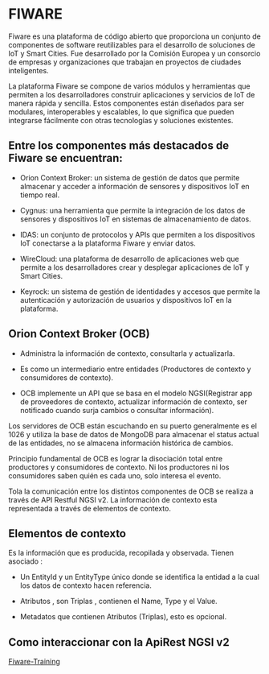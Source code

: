 # FIWARE

Fiware es una plataforma de código abierto que proporciona un conjunto de componentes de software reutilizables para el desarrollo de soluciones de IoT y Smart Cities. Fue desarrollado por la Comisión Europea y un consorcio de empresas y organizaciones que trabajan en proyectos de ciudades inteligentes.

La plataforma Fiware se compone de varios módulos y herramientas que permiten a los desarrolladores construir aplicaciones y servicios de IoT de manera rápida y sencilla. Estos componentes están diseñados para ser modulares, interoperables y escalables, lo que significa que pueden integrarse fácilmente con otras tecnologías y soluciones existentes.

## Entre los componentes más destacados de Fiware se encuentran:

* Orion Context Broker: un sistema de gestión de datos que permite almacenar y acceder a información de sensores y dispositivos IoT en tiempo real.

* Cygnus: una herramienta que permite la integración de los datos de sensores y dispositivos IoT en sistemas de almacenamiento de datos.

* IDAS: un conjunto de protocolos y APIs que permiten a los dispositivos IoT conectarse a la plataforma Fiware y enviar datos.

* WireCloud: una plataforma de desarrollo de aplicaciones web que permite a los desarrolladores crear y desplegar aplicaciones de IoT y Smart Cities.

* Keyrock: un sistema de gestión de identidades y accesos que permite la autenticación y autorización de usuarios y dispositivos IoT en la plataforma.

## Orion Context Broker (OCB) 

* Administra la información de contexto, consultarla y actualizarla.

* Es como un intermediario entre entidades (Productores de contexto y consumidores de contexto).

* OCB implemente un API que se basa en el modelo NGSI(Registrar app de proveedores de contexto, actualizar información de contexto, ser notificado cuando surja cambios o consultar información).

Los servidores de OCB están escuchando en su puerto generalmente es el 1026 y utiliza la base de datos de MongoDB para almacenar el status actual de las entidades, no se almacena información histórica de cambios.

Principio fundamental de OCB es lograr la disociación total entre productores y consumidores de contexto. Ni los productores ni los consumidores saben quién es cada uno, solo interesa el evento.

Tola la comunicación entre los distintos componentes de OCB se realiza a través de API Restful NGSI v2. La información de contexto esta representada a través de elementos de contexto.

## Elementos de contexto

Es la información que es producida, recopilada y observada. Tienen asociado :

* Un EntityId y un EntityType único donde se identifica la entidad a la cual los datos de contexto hacen referencia.

* Atributos , son Triplas , contienen el Name, Type y el Value.

* Metadatos que contienen Atributos (Triplas), esto es opcional.

## Como interaccionar con la ApiRest NGSI v2

[Fiware-Training](https://fiware-training.readthedocs.io/es_MX/latest/ecosistemaFIWARE/ocb/)
